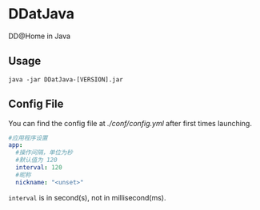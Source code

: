 # DDatJava
DD@Home in Java

## Usage

`java -jar DDatJava-[VERSION].jar`

## Config File

You can find the config file at *./conf/config.yml* after first times launching.


```yaml
#应用程序设置
app:
  #操作间隔，单位为秒
  #默认值为 120
  interval: 120
  #昵称
  nickname: "<unset>"
```

`interval` is in second(s), not in millisecond(ms).